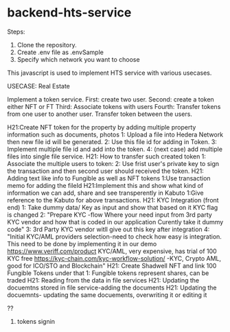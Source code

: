 # backend-hts-service
Steps:
1. Clone the repository.
2. Create .env file as .envSample
3. Specify which network you want to choose

This javascript is used to implement HTS service with various usecases.

USECASE: Real Estate

Implement a token service.
First: create two user.
Second: create a token either NFT or FT
Third: Associate tokens with users
Fourth: Transfer tokens from one user to another user.
Transfer token between the users.

H21:Create NFT token for the property by adding multiple property information such as documents, photos
1: Upload a file into Hedera Network then new file id will be generated.
2: Use this file id for adding in Token.
3: Implement multiple file id and add into the token.
4: (next case) add multiple files into single file service.
H21: How to transfer such created token
1: Associate the multiple users to token:
2: Use frist user's private key to sign the transaction and then second user should received the token.
H21: Adding text like info to Fungible as well as NFT tokens
1:Use transaction memo for adding the fileId
H21:Implement this and show what kind of information we can add, share and see transperently in Kabuto
1:Give reference to the Kabuto for above transactions.
H21: KYC Integration (front end)
1: Take dummy data/ Key as input and show that based on it KYC flag is changed
2: "Prepare KYC -flow Where your need input from 3rd party KYC vendor and how that is coded in our application Curently take it dummy code"
3: 3rd Party KYC vendor witll give out this key after integration
4: "Initial KYC/AML providers selection-need to check how easy is integration. This need to be done by implementing it in our demo 
   https://www.veriff.com/product KYC/AML, very expensive, has trial of 100 KYC free
   https://kyc-chain.com/kyc-workflow-solution/ -KYC, Crypto AML, good for ICO/STO and Blockchain"
H21: Create Shadwell NFT and link 100 Fungible Tokens under that
1: Fungible tokens represent shares, can be traded
H21: Reading from the data in file services
H21: Updating the docuemtns stored in file service-adding the documents
H21: Updating the docuemnts- updating the same docuements, overwriting it or editing it 

??
1. tokens signin